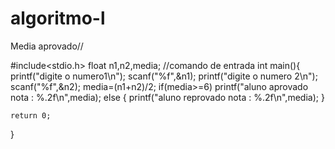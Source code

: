 # algoritmo-l
Media aprovado//

#include<stdio.h>
float n1,n2,media;
//comando de entrada
int main(){
	printf("digite o numero1\n");
	scanf("%f",&n1);
	printf("digite o numero 2\n");
	scanf("%f",&n2);
	media=(n1+n2)/2;
	if(media>=6)
	printf("aluno aprovado nota : %.2f\n",media);
	else {
printf("aluno reprovado nota : %.2f\n",media);
	}

	
	
	
	
	
	return 0;
}

